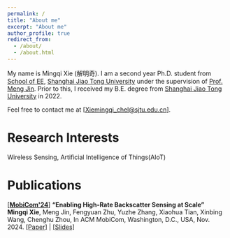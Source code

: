 ```yaml
---
permalink: /
title: "About me"
excerpt: "About me"
author_profile: true
redirect_from: 
  - /about/
  - /about.html
---
```


My name is Mingqi Xie (解明奇). I am a second year Ph.D. student from [School of EE](https://ee.sjtu.edu.cn/), [Shanghai Jiao Tong University](https://www.sjtu.edu.cn/) under the supervision of [Prof. Meng Jin](https://yume-sjtu.github.io/). Prior to this, I received my B.E. degree from [Shanghai Jiao Tong University](https://www.sjtu.edu.cn/) in 2022.

Feel free to contact me at [Xiemingqi_chel@sjtu.edu.cn].

Research Interests
======
Wireless Sensing, Artificial Intelligence of Things(AIoT)

Publications
======
[[**MobiCom'24**](https://sigmobile.org/mobicom/2024/)] **“Enabling High-Rate Backscatter Sensing at Scale”** <br/>
**Mingqi Xie**, Meng Jin, Fengyuan Zhu, Yuzhe Zhang, Xiaohua Tian, Xinbing Wang, Chenghu Zhou, In ACM MobiCom, Washington, D.C., USA, Nov. 2024. [[Paper]](https://dl.acm.org/doi/10.1145/3636534.3649351) | [[Slides]](files/utag_slides.pdf)
